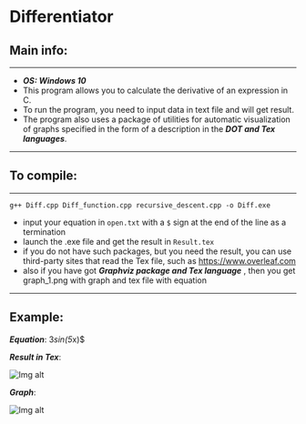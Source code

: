 # Differentiator

## Main info:
____
- ***OS: Windows 10***
- This program allows you to calculate the derivative of an expression in C.
- To run the program, you need to input data in text file and will get result.
- The program also uses a package of utilities for automatic visualization of graphs specified in the form of a description in the ***DOT and Tex languages***.
____

## To compile:

____

```g++ Diff.cpp Diff_function.cpp recursive_descent.cpp -o Diff.exe ```

- input your equation in ```open.txt``` with a ```$``` sign at the end of the line as a termination
- launch the .exe file and get the result in ```Result.tex```
- if you do not have such packages, but you need the result, you can use third-party sites that read the Tex file, such as https://www.overleaf.com
- also if you have got ***Graphviz package and Tex language*** , then you get graph_1.png with graph and tex file with equation
____

## Example:

___Equation___: 3*sin(5*x)$

___Result in Tex___: 

![Img alt](https://github.com/shaazmik/Differentiator/blob/main/Tex.png)

___Graph___:

![Img alt](https://github.com/shaazmik/Differentiator/blob/main/graph_1.png)
